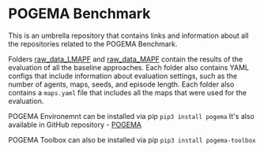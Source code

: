 # POGEMA Benchmark

This is an umbrella repository that contains links and information about all the repositories related to the POGEMA Benchmark.

Folders [raw_data_LMAPF](https://github.com/Tviskaron/pogema_benchmark/tree/main/raw_data_LMAPF) and [raw_data_MAPF](https://github.com/Tviskaron/pogema_benchmark/tree/main/raw_data_MAPF) contain the results of the evaluation of all the baseline approaches. Each folder also contains YAML configs that include information about evaluation settings, such as the number of agents, maps, seeds, and episode length. Each folder also contains a `maps.yaml` file that includes all the maps that were used for the evaluation.

POGEMA Environemnt can be installed via pip ```pip3 install pogema```
It's also available in GitHub repository - [POGEMA](https://github.com/AIRI-Institute/pogema)

POGEMA Toolbox can also be installed via pip ```pip3 install pogema-toolbox```


